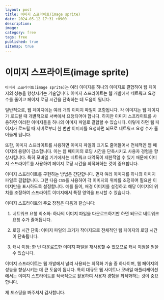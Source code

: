 ```yaml
---
layout: post
title: 이미지 스프라이트(image sprite)
date: 2024-05-12 17:31 +0900
description: 
image:
category: free
tags: free
published: true
sitemap: true
---
```

# 이미지 스프라이트(image sprite)

`이미지 스프라이트(image sprite)`는 여러 이미지를 하나의 이미지로 결합하여 웹 페이지의 성능을 향상시키는 기술입니다. 이미지 스프라이트는 웹 개발에서 네트워크 요청 수를 줄이고 페이지 로딩 시간을 단축하는 데 도움이 됩니다.

일반적으로, 웹 페이지에는 여러 개의 이미지 파일이 포함됩니다. 각 이미지는 웹 페이지가 로드될 때 개별적으로 서버에서 요청되어야 합니다. 하지만 이미지 스프라이트를 사용하면 이러한 이미지들을 하나의 이미지 파일로 결합할 수 있습니다. 이렇게 하면 웹 페이지가 로드될 때 서버로부터 한 번만 이미지를 요청하면 되므로 네트워크 요청 수가 줄어들게 됩니다.

또한, 이미지 스프라이트를 사용하면 이미지 파일의 크기도 줄어들어서 전체적인 웹 페이지의 용량이 감소합니다. 이는 웹 페이지의 로딩 시간을 단축시키고 사용자 경험을 향상시킵니다. 특히 모바일 기기에서는 네트워크 대역폭이 제한적일 수 있기 때문에 이미지 스프라이트를 사용하여 페이지 로딩 시간을 최적화하는 것이 중요합니다.

이미지 스프라이트를 구현하는 방법은 간단합니다. 먼저 여러 이미지를 하나의 이미지 파일로 결합합니다. 그런 다음 `CSS`를 사용하여 각 이미지의 위치를 조정하여 필요한 이미지만을 표시하도록 설정합니다. 예를 들어, 배경 이미지를 설정하고 해당 이미지의 위치를 조정하여 스프라이트 이미지에서 특정 영역을 표시할 수 있습니다.

이미지 스프라이트의 주요 장점은 다음과 같습니다:

1. 네트워크 요청 최소화: 하나의 이미지 파일을 다운로드하기만 하면 되므로 네트워크 요청 수가 줄어듭니다.

2. 로딩 시간 단축: 이미지 파일의 크기가 작아지므로 전체적인 웹 페이지의 로딩 시간이 단축됩니다.

3. 캐시 이점: 한 번 다운로드한 이미지 파일을 재사용할 수 있으므로 캐시 이점을 얻을 수 있습니다.

이미지 스프라이트는 웹 개발에서 널리 사용되는 최적화 기술 중 하나이며, 웹 페이지의 성능을 향상시키는 데 큰 도움이 됩니다. 특히 대규모 웹 사이트나 모바일 애플리케이션에서는 이미지 스프라이트를 적극적으로 활용하여 사용자 경험을 최적화하는 것이 중요합니다.

제 포스팅을 봐주셔서 감사합니다.